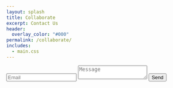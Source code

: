 ```yaml
---
layout: splash
title: Collaborate
excerpt: Contact Us
header:
  overlay_color: "#000"
permalink: /collaborate/
includes:
  - main.css
---
```



<form action="https://formspree.io/f/xwpepgqv" method="POST">
        <input type="email" name="email" placeholder="Email" required>
        <textarea name="message" placeholder="Message" required></textarea>
        <button type="submit">Send</button>
</form>
